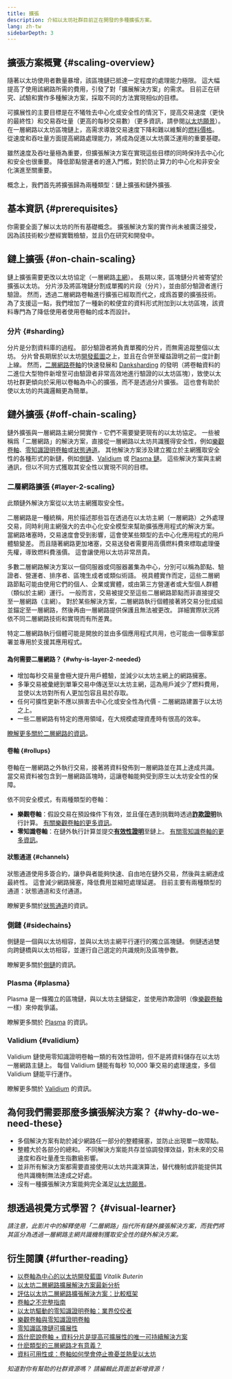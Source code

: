 ```yaml
---
title: 擴張
description: 介紹以太坊社群目前正在開發的多種擴張方案。
lang: zh-tw
sidebarDepth: 3
---
```


## 擴張方案概覽 {#scaling-overview}

隨著以太坊使用者數量暴增，該區塊鏈已抵達一定程度的處理能力極限。 這大幅提高了使用該網路所需的費用，引發了對「擴展解決方案」的需求。 目前正在研究、試驗和實作多種解決方案，採取不同的方法實現相似的目標。

可擴展性的主要目標是在不犧牲去中心化或安全性的情況下，提高交易速度（更快的最終性）和交易吞吐量（更高的每秒交易數）（更多資訊，請參閱[以太坊願景](/roadmap/vision/)）。 在一層網路以太坊區塊鏈上，高需求導致交易速度下降和難以維繫的[燃料價格](/developers/docs/gas/)。 從速度和吞吐量方面提高網路處理能力，將成為促進以太坊廣泛運用的重要基礎。

雖然速度及吞吐量極為重要，但擴張解決方案在實現這些目標的同時保持去中心化和安全也很重要。 降低節點營運者的進入門檻，對於防止算力的中心化和非安全化演進至關重要。

概念上，我們首先將擴張歸為兩種類型：鏈上擴張和鏈外擴張.

## 基本資訊 {#prerequisites}

你需要全面了解以太坊的所有基礎概念。 擴張解決方案的實作尚未被廣泛接受，因為該技術較少歷經實戰檢驗，並且仍在研究和開發中。

## 鏈上擴張 {#on-chain-scaling}

鏈上擴張需要更改以太坊協定（一層網路[主網](/glossary/#mainnet)）。 長期以來，區塊鏈分片被寄望於擴張以太坊。 分片涉及將區塊鏈分割成單獨的片段（分片），並由部分驗證者進行驗證。 然而，透過二層網路卷軸進行擴張已經取而代之，成爲首要的擴張技術。 為了支援這一點，我們增加了一種新的較便宜的資料形式附加到以太坊區塊，該資料專門為了降低使用者使用卷軸的成本而設計。

### 分片 {#sharding}

分片是分割資料庫的過程。 部分驗證者將負責單獨的分片，而無需追蹤整個以太坊。 分片曾長期居於以太坊[開發藍圖](/roadmap/)之上，並且在合併至權益證明之前一度計劃上線。 然而，[二層網路卷軸](#layer-2-scaling)的快速發展和 [Danksharding](/roadmap/danksharding) 的發明（將卷軸資料的二進位大型物件新增至可由驗證者非常高效地進行驗證的以太坊區塊），致使以太坊社群更傾向於采用以卷軸為中心的擴張，而不是透過分片擴張。 這也會有助於使以太坊的共識邏輯更為簡單。

## 鏈外擴張 {#off-chain-scaling}

鏈外擴張與一層網路主網分開實作 - 它們不需要變更現有的以太坊協定。 一些被稱爲「二層網路」的解決方案，直接從一層網路以太坊共識獲得安全性，例如[樂觀卷軸](/developers/docs/scaling/optimistic-rollups/)、[零知識證明卷軸](/developers/docs/scaling/zk-rollups/)或[狀態通道](/developers/docs/scaling/state-channels/)。 其他解決方案涉及建立獨立於主網獲取安全性的各種形式的新鏈，例如[側鏈](#sidechains)、[Validium](#validium) 或 [Plasma 鏈](#plasma)。 這些解決方案與主網通訊，但以不同方式獲取其安全性以實現不同的目標。

### 二層網路擴張 {#layer-2-scaling}

此類鏈外解決方案從以太坊主網獲取安全性。

二層網路是一種統稱，用於描述那些旨在透過在以太坊主網（一層網路）之外處理交易，同時利用主網强大的去中心化安全模型來幫助擴張應用程式的解決方案。 當網路堵塞時，交易速度會受到影響，這會使某些類型的去中心化應用程式的用戶體驗變差。 而且隨著網路更加堵塞，交易送發者需要用高價燃料費來標取處理優先權，導致燃料費漲價。 這會讓使用以太坊非常昂貴。

多數二層網路解決方案以一個伺服器或伺服器叢集為中心，分別可以稱為節點、驗證者、營運者、排序者、區塊生成者或類似術語。 視具體實作而定，這些二層網路節點可能由使用它們的個人、企業或實體，或由第三方營運者或大型個人群體（類似於主網）運行。 一般而言，交易被提交至這些二層網路節點而非直接提交至一層網路（主網）。 對於某些解決方案，二層網路執行個體接著將交易分批成組並錨定至一層網路，然後再由一層網路提供保護且無法被更改。 詳細實際狀況將依不同二層網路技術和實現而有所差異。

特定二層網路執行個體可能是開放的並由多個應用程式共用，也可能由一個專案部署並專用於支援其應用程式。

#### 為何需要二層網路？ {#why-is-layer-2-needed}

- 增加每秒交易量會極大提升用戶體驗，並減少以太坊主網上的網路擁塞。
- 多筆交易被彙總到單筆交易中傳送至以太坊主網，這為用戶減少了燃料費用，並使以太坊對所有人更加包容且易於存取。
- 任何可擴性更新不應以損害去中心化或安全性為代價 - 二層網路建置于以太坊之上。
- 一些二層網路有特定的應用領域，在大規模處理資產時有很高的效率。

[瞭解更多關於二層網路的資訊](/layer-2/)。

#### 卷軸 {#rollups}

卷軸在一層網路之外執行交易，接著將資料發佈到一層網路並在其上達成共識。 當交易資料被包含到一層網路區塊時，這讓卷軸能夠受到原生以太坊安全性的保障。

依不同安全模式，有兩種類型的卷軸：

- **樂觀卷軸**：假設交易在預設條件下有效，並且僅在遇到挑戰時透過[**詐欺證明**](/glossary/#fraud-proof)執行計算。 [有關樂觀卷軸的更多資訊](/developers/docs/scaling/optimistic-rollups/)。
- **零知識卷軸**：在鏈外執行計算並提交[**有效性證明**](/glossary/#validity-proof)至鏈上。 [有關零知識卷軸的更多資訊](/developers/docs/scaling/zk-rollups/)。

#### 狀態通道 {#channels}

狀態通道使用多簽合約，讓參與者能夠快速、自由地在鏈外交易，然後與主網達成最終性。 這會減少網路擁塞，降低費用並縮短處理延遲。 目前主要有兩種類型的通道：狀態通道和支付通道。

瞭解更多關於[狀態通道](/developers/docs/scaling/state-channels/)的資訊。

### 側鏈 {#sidechains}

側鏈是一個與以太坊相容，並與以太坊主網平行運行的獨立區塊鏈。 側鏈透過雙向跨鏈橋與以太坊相容，並運行自己選定的共識規則及區塊參數。

瞭解更多關於[側鏈](/developers/docs/scaling/sidechains/)的資訊。

### Plasma {#plasma}

Plasma 是一條獨立的區塊鏈，與以太坊主鏈錨定，並使用詐欺證明（像[樂觀卷軸](/developers/docs/scaling/optimistic-rollups/)一樣）來仲裁爭議。

瞭解更多關於 [Plasma](/developers/docs/scaling/plasma/) 的資訊。

### Validium {#validium}

Validium 鏈使用零知識證明卷軸一類的有效性證明，但不是將資料儲存在以太坊一層網路主鏈上。 每個 Validium 鏈能有每秒 10,000 筆交易的處理速度，多個 Validium 鏈能平行運作。

瞭解更多關於 [Validium](/developers/docs/scaling/validium/) 的資訊。

## 為何我們需要那麼多擴張解決方案？ {#why-do-we-need-these}

- 多個解決方案有助於減少網路任一部分的整體擁塞，並防止出現單一故障點。
- 整體大於各部分的總和。 不同解決方案能共存並協調發揮效益，對未來的交易速度和吞吐量產生指數級影響。
- 並非所有解決方案都需要直接使用以太坊共識演算法，替代機制或許能提供其他共識機制無法達成之好處。
- 沒有一種擴張解決方案能夠完全滿足[以太坊願景](/roadmap/vision/)。

## 想透過視覺方式學習？ {#visual-learner}

<YouTube id="BgCgauWVTs0" />

_請注意，此影片中的解釋使用「二層網路」指代所有鏈外擴張解決方案，而我們將其區分為透過一層網路主網共識機制獲取安全性的鏈外解決方案。_

<YouTube id="7pWxCklcNsU" />

## 衍生閱讀 {#further-reading}

- [以卷軸為中心的以太坊開發藍圖](https://ethereum-magicians.org/t/a-rollup-centric-ethereum-roadmap/4698) _Vitalik Buterin_
- [以太坊二層網路擴展解決方案最新分析](https://www.l2beat.com/)
- [評估以太坊二層網路擴張解決方案：比較框架](https://medium.com/matter-labs/evaluating-ethereum-l2-scaling-solutions-a-comparison-framework-b6b2f410f955)
- [卷軸之不完整指南](https://vitalik.eth.limo/general/2021/01/05/rollup.html)
- [以太坊驅動的零知識證明卷軸：業界佼佼者](https://hackmd.io/@canti/rkUT0BD8K)
- [樂觀卷軸與零知識證明卷軸](https://limechain.tech/blog/optimistic-rollups-vs-zk-rollups/)
- [零知識區塊鏈可擴展性](https://www.archblock.com/poland/assets/download/zero-knowledge-blockchain-scaling-ethworks.pdf)
- [爲什麽說卷軸 + 資料分片是提高可擴展性的唯一可持續解決方案](https://polynya.medium.com/why-rollups-data-shards-are-the-only-sustainable-solution-for-high-scalability-c9aabd6fbb48)
- [什麽類型的三層網路才有意義？](https://vitalik.eth.limo/general/2022/09/17/layer_3.html)
- [資料可用性或：卷軸如何學會停止擔憂並熱愛以太坊](https://ethereum2077.substack.com/p/data-availability-in-ethereum-rollups)

_知道對你有幫助的社群資源嗎？ 請編輯此頁面並新增資源！_
